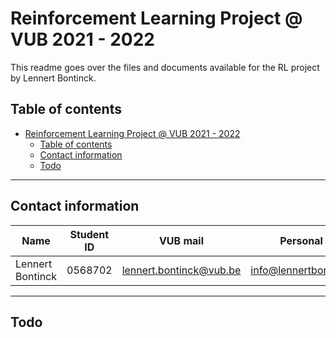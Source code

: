 # Reinforcement Learning Project @ VUB 2021 - 2022

This readme goes over the files and documents available for the RL project by Lennert Bontinck.

## Table of contents

- [Reinforcement Learning Project @ VUB 2021 - 2022](#reinforcement-learning-project-vub-2021-2022)
  * [Table of contents](#table-of-contents)
  * [Contact information](#contact-information)
  * [Todo](#todo)

<hr>


## Contact information

| Name             | Student ID | VUB mail                                                  | Personal mail                                               |
| ---------------- | ---------- | --------------------------------------------------------- | ----------------------------------------------------------- |
| Lennert Bontinck | 0568702    | [lennert.bontinck@vub.be](mailto:lennert.bontinck@vub.be) | [info@lennertbontinck.com](mailto:info@lennertbontinck.com) |

<hr>


## Todo

